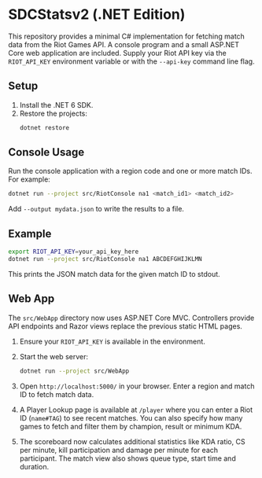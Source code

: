 # SDCStatsv2 (.NET Edition)

This repository provides a minimal C# implementation for fetching match data from the Riot Games API. A console program and a small ASP.NET Core web application are included. Supply your Riot API key via the `RIOT_API_KEY` environment variable or with the `--api-key` command line flag.

## Setup

1. Install the .NET 6 SDK.
2. Restore the projects:
   ```bash
   dotnet restore
   ```

## Console Usage

Run the console application with a region code and one or more match IDs. For example:

```bash
dotnet run --project src/RiotConsole na1 <match_id1> <match_id2>
```

Add `--output mydata.json` to write the results to a file.

## Example

```bash
export RIOT_API_KEY=your_api_key_here
dotnet run --project src/RiotConsole na1 ABCDEFGHIJKLMN
```

This prints the JSON match data for the given match ID to stdout.

## Web App

The `src/WebApp` directory now uses ASP.NET Core MVC. Controllers provide API endpoints and Razor views replace the previous static HTML pages.

1. Ensure your `RIOT_API_KEY` is available in the environment.
2. Start the web server:
   ```bash
   dotnet run --project src/WebApp
   ```

3. Open `http://localhost:5000/` in your browser. Enter a region and match ID to fetch match data.
4. A Player Lookup page is available at `/player` where you can enter a Riot ID (`name#TAG`) to see recent matches. You can also specify how many games to fetch and filter them by champion, result or minimum KDA.
5. The scoreboard now calculates additional statistics like KDA ratio, CS per minute, kill participation and damage per minute for each participant. The match view also shows queue type, start time and duration.
